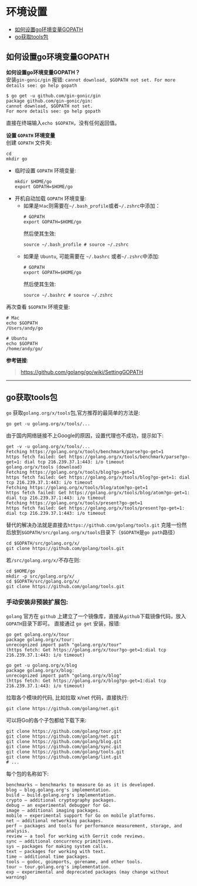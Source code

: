 # 环境设置

- [如何设置go环境变量GOPATH](#如何设置go环境变量gopath)
- [go获取tools包](#go获取tools包)



## 如何设置go环境变量GOPATH
**如何设置go环境变量GOPATH？**   
安装`gin-gonic/gin` 报错: `cannot download, $GOPATH not set. For more details see: go help gopath`

```shell
$ go get -u github.com/gin-gonic/gin
package github.com/gin-gonic/gin:
cannot download, $GOPATH not set.
For more details see: go help gopath
```
直接在终端输入`echo $GOPATH`，没有任何返回值。    

**设置 `GOPATH` 环境变量**    
创建 `GOPATH` 文件夹:    
```shell
cd
mkdir go
```
- 临时设置 `GOPATH` 环境变量:    
  ```shell
  mkdir $HOME/go
  export GOPATH=$HOME/go
  ```
- 开机自动加载 `GOPATH` 环境变量:        
  - 如果是`Ｍac`则需要在`~/.bash_profile`或者`~/.zshrc`中添加：    
      ```shell
      # GOPATH
      export GOPATH=$HOME/go
      ```
      然后使其生效:     
      ```shell
      source ~/.bash_profile # source ~/.zshrc
      ```
  - 如果是 `Ubuntu`, 可能需要在 `~/.bashrc` 或者`~/.zshrc`中添加: 
      ```shell
      # GOPATH
      export GOPATH=$HOME/go
      ```
      然后使其生效:
      ```shell
      source ~/.bashrc # source ~/.zshrc
      ```
再次查看 `$GOPATH` 环境变量:   
```shell
# Mac
echo $GOPATH
/Users/andy/go

# Ubuntu
echo $GOPATH
/home/andy/go/
```

**参考链接**:
> https://github.com/golang/go/wiki/SettingGOPATH

---

## go获取tools包

`go` 获取`golang.org/x/tools`包,官方推荐的最简单的方法是:   
```shell
go get -u golang.org/x/tools/...
```
由于国内网络链接不上Google的原因，设置代理也不成功，提示如下:
```shell
get -v -u golang.org/x/tools/...
Fetching https://golang.org/x/tools/benchmark/parse?go-get=1
https fetch failed: Get https://golang.org/x/tools/benchmark/parse?go-get=1: dial tcp 216.239.37.1:443: i/o timeout
golang.org/x/tools (download)
Fetching https://golang.org/x/tools/blog?go-get=1
https fetch failed: Get https://golang.org/x/tools/blog?go-get=1: dial tcp 216.239.37.1:443: i/o timeout
Fetching https://golang.org/x/tools/blog/atom?go-get=1
https fetch failed: Get https://golang.org/x/tools/blog/atom?go-get=1: dial tcp 216.239.37.1:443: i/o timeout
Fetching https://golang.org/x/tools/present?go-get=1
https fetch failed: Get https://golang.org/x/tools/present?go-get=1: dial tcp 216.239.37.1:443: i/o timeout
```
替代的解决办法就是直接去`https://github.com/golang/tools.git` 克隆一份然后放到`$GOPATH/src/golang.org/x/tools`目录下（`$GOPATH`是`go path`路径）
```shell
cd $GOPATH/src/golang.org/x/
git clone https://github.com/golang/tools.git
```
若`/src/golang.org/x/`不存在则:   
```shell
cd $HOME/go
mkdir -p src/golang.org/x/
cd $GOPATH/src/golang.org/x/
git clone https://github.com/golang/tools.git
```

### 手动安装非预装扩展包:
`golang` 官方在 `github` 上建立了一个镜像库，直接从`github`下载镜像代码，放入`GOPATH`目录下即可。
直接通过 `go get` 安装，报错:
```shell
go get golang.org/x/tour
package golang.org/x/tour:
unrecognized import path "golang.org/x/tour"
(https fetch: Get https://golang.org/x/tour?go-get=1:dial tcp 216.239.37.1:443: i/o timeout)

go get -u golang.org/x/blog
package golang.org/x/blog:
unrecognized import path "golang.org/x/blog"
(https fetch: Get https://golang.org/x/blog?go-get=1:dial tcp 216.239.37.1:443: i/o timeout)
```

拉取各个模块的代码, 比如拉取 x/net 代码，直接执行:
```shell
git clone https://github.com/golang/net.git
```
可以将Go的各个子包都给下载下来:
```shell
git clone https://github.com/golang/tour.git
git clone https://github.com/golang/net.git
git clone https://github.com/golang/blog.git
git clone https://github.com/golang/sync.git
git clone https://github.com/golang/tools.git
git clone https://github.com/golang/lint.git
# ...
```
每个包的名称如下:
```
benchmarks — benchmarks to measure Go as it is developed.
blog — blog.golang.org's implementation.
build — build.golang.org's implementation.
crypto — additional cryptography packages.
debug — an experimental debugger for Go.
image — additional imaging packages.
mobile — experimental support for Go on mobile platforms.
net — additional networking packages.
perf — packages and tools for performance measurement, storage, and analysis.
review — a tool for working with Gerrit code reviews.
sync — additional concurrency primitives.
sys — packages for making system calls.
text — packages for working with text.
time — additional time packages.
tools — godoc, goimports, gorename, and other tools.
tour — tour.golang.org's implementation.
exp — experimental and deprecated packages (may change without warning)
```
